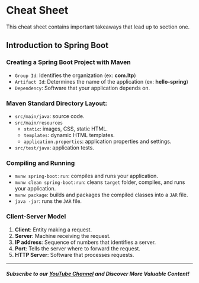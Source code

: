 # Cheat Sheet

This cheat sheet contains important takeaways that lead up to section one.

## Introduction to Spring Boot

### Creating a Spring Boot Project with Maven

- `Group Id`: Identifies the organization (ex: **com.ltp**)
- `Artifact Id`: Determines the name of the application (ex: **hello-spring**)
- `Dependency`: Software that your application depends on.

### Maven Standard Directory Layout:

- `src/main/java`: source code.
- `src/main/resources`
  - `static`: images, CSS, static HTML.
  - `templates`: dynamic HTML templates.
  - `application.properties`: application properties and settings.
- `src/test/java`: application tests.

### Compiling and Running

- `mvnw spring-boot:run`: compiles and runs your application.
- `mvnw clean spring-boot:run`: cleans `target` folder, compiles, and runs your application.
- `mvnw package`: builds and packages the compiled classes into a `JAR` file.
- `java -jar`: runs the `JAR` file.

### Client-Server Model

1. **Client**: Entity making a request.
2. **Server**: Machine receiving the request.
3. **IP address**: Sequence of numbers that identifies a server.
4. **Port**: Tells the server where to forward the request.
5. **HTTP Server**: Software that processes requests.

---

##### Subscribe to our [YouTube Channel](https://www.youtube.com/@RayanSlim087?sub_confirmation=1) and Discover More Valuable Content!
